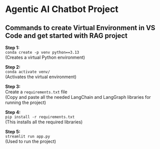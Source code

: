 # Agentic AI Chatbot Project

## Commands to create Virtual Environment in VS Code and get started with RAG project

**Step 1:**  
`conda create -p venv python==3.13`  
(Creates a virtual Python environment)

**Step 2:**  
`conda activate venv/`  
(Activates the virtual environment)

**Step 3:**  
Create a `requirements.txt` file  
(Copy and paste all the needed LangChain and LangGraph libraries for running the project)

**Step 4:**  
`pip install -r requirements.txt`  
(This installs all the required libraries)

**Step 5:**  
`streamlit run app.py`  
(Used to run the project)
